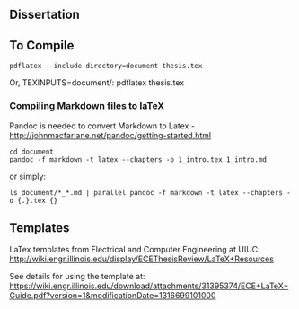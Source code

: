 Dissertation
------------

## To Compile
    pdflatex --include-directory=document thesis.tex
Or,
    TEXINPUTS=document/: pdflatex thesis.tex

### Compiling Markdown files to laTeX

Pandoc is needed to convert Markdown to Latex
-http://johnmacfarlane.net/pandoc/getting-started.html

```
cd document
pandoc -f markdown -t latex --chapters -o 1_intro.tex 1_intro.md
```
or simply:

```
ls document/*_*.md | parallel pandoc -f markdown -t latex --chapters -o {.}.tex {}
```

## Templates
LaTex templates from Electrical and Computer Engineering at UIUC: http://wiki.engr.illinois.edu/display/ECEThesisReview/LaTeX+Resources

See details for using the template at: https://wiki.engr.illinois.edu/download/attachments/31395374/ECE+LaTeX+Guide.pdf?version=1&modificationDate=1316699101000
